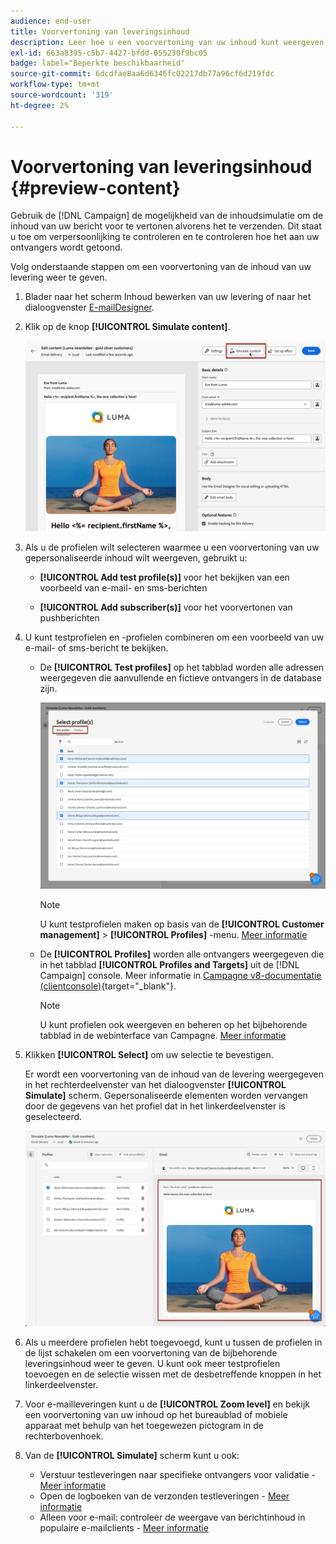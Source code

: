 ```yaml
---
audience: end-user
title: Voorvertoning van leveringsinhoud
description: Leer hoe u een voorvertoning van uw inhoud kunt weergeven via de webinterface voor campagnes
exl-id: 663a8395-c5b7-4427-bfdd-055230f9bc05
badge: label="Beperkte beschikbaarheid"
source-git-commit: 6dcdfae8aa6d6346fc02217db77a96cf6d219fdc
workflow-type: tm+mt
source-wordcount: '319'
ht-degree: 2%

---
```



# Voorvertoning van leveringsinhoud {#preview-content}

Gebruik de [!DNL Campaign] de mogelijkheid van de inhoudsimulatie om de inhoud van uw bericht voor te vertonen alvorens het te verzenden. Dit staat u toe om verpersoonlijking te controleren en te controleren hoe het aan uw ontvangers wordt getoond.

Volg onderstaande stappen om een voorvertoning van de inhoud van uw levering weer te geven.

1. Blader naar het scherm Inhoud bewerken van uw levering of naar het dialoogvenster [E-mailDesigner](../content/get-started-email-designer.md).

1. Klik op de knop **[!UICONTROL Simulate content]**.

   ![](assets/simulate-button.png)

1. Als u de profielen wilt selecteren waarmee u een voorvertoning van uw gepersonaliseerde inhoud wilt weergeven, gebruikt u:

   * **[!UICONTROL Add test profile(s)]** voor het bekijken van een voorbeeld van e-mail- en sms-berichten

   * **[!UICONTROL Add subscriber(s)]** voor het voorvertonen van pushberichten

1. U kunt testprofielen en -profielen combineren om een voorbeeld van uw e-mail- of sms-bericht te bekijken.

   * De **[!UICONTROL Test profiles]** op het tabblad worden alle adressen weergegeven die aanvullende en fictieve ontvangers in de database zijn.

     ![](assets/simulate-select-profiles.png)

     >[!NOTE]
     >
     >U kunt testprofielen maken op basis van de **[!UICONTROL Customer management]** > **[!UICONTROL Profiles]** -menu. [Meer informatie](../audience/test-profiles.md#create-test-profiles)

   * De **[!UICONTROL Profiles]** worden alle ontvangers weergegeven die in het tabblad **[!UICONTROL Profiles and Targets]** uit de [!DNL Campaign] console. Meer informatie in [Campagne v8-documentatie (clientconsole)](https://experienceleague.adobe.com/docs/campaign/campaign-v8/audience/view-profiles.html){target="_blank"}.

     >[!NOTE]
     >
     >U kunt profielen ook weergeven en beheren op het bijbehorende tabblad in de webinterface van Campagne. [Meer informatie](../audience/about-recipients.md)

1. Klikken **[!UICONTROL Select]** om uw selectie te bevestigen.

   Er wordt een voorvertoning van de inhoud van de levering weergegeven in het rechterdeelvenster van het dialoogvenster **[!UICONTROL Simulate]** scherm. Gepersonaliseerde elementen worden vervangen door de gegevens van het profiel dat in het linkerdeelvenster is geselecteerd.

   ![](assets/simulate-preview.png)

1. Als u meerdere profielen hebt toegevoegd, kunt u tussen de profielen in de lijst schakelen om een voorvertoning van de bijbehorende leveringsinhoud weer te geven. U kunt ook meer testprofielen toevoegen en de selectie wissen met de desbetreffende knoppen in het linkerdeelvenster.

1. Voor e-mailleveringen kunt u de **[!UICONTROL Zoom level]** en bekijk een voorvertoning van uw inhoud op het bureaublad of mobiele apparaat met behulp van het toegewezen pictogram in de rechterbovenhoek.

1. Van de **[!UICONTROL Simulate]** scherm kunt u ook:
   * Verstuur testleveringen naar specifieke ontvangers voor validatie - [Meer informatie](test-deliveries.md)
   * Open de logboeken van de verzonden testleveringen - [Meer informatie](test-deliveries.md#access-test-deliveries)
   * Alleen voor e-mail: controleer de weergave van berichtinhoud in populaire e-mailclients - [Meer informatie](email-rendering.md)




